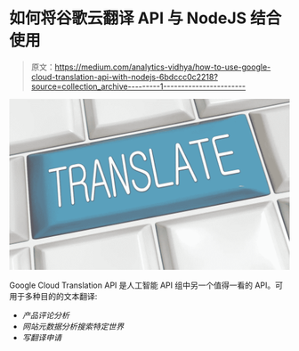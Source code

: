 # 如何将谷歌云翻译 API 与 NodeJS 结合使用

> 原文：<https://medium.com/analytics-vidhya/how-to-use-google-cloud-translation-api-with-nodejs-6bdccc0c2218?source=collection_archive---------1----------------------->

![](img/34d4dcd5394d5e62122f656bfb7ef874.png)

Google Cloud Translation API 是人工智能 API 组中另一个值得一看的 API。可用于多种目的的文本翻译:

*   *产品评论分析*
*   *网站元数据分析搜索特定世界*
*   *写翻译申请*